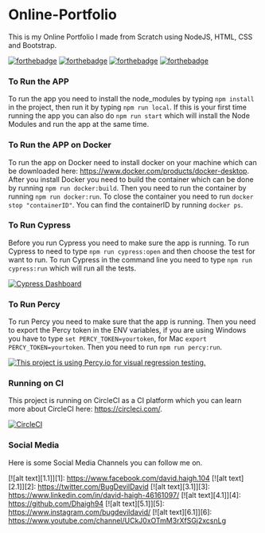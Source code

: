 # Online-Portfolio
This is my Online Portfolio I made from Scratch using NodeJS, HTML, CSS and Bootstrap.

[![forthebadge](https://forthebadge.com/images/badges/uses-css.svg)](http://forthebadge.com)
[![forthebadge](https://forthebadge.com/images/badges/uses-git.svg)](http://forthebadge.com)
[![forthebadge](https://forthebadge.com/images/badges/uses-html.svg)](http://forthebadge.com)
[![forthebadge](https://forthebadge.com/images/badges/uses-js.svg)](http://forthebadge.com)

### To Run the APP
To run the app you need to install the node_modules by typing ```npm install``` in the project, then run it by typing ```npm run local```. If this is your first time running the app you can also do ```npm run start``` which will install the Node Modules and run the app at the same time.

### To Run the APP on Docker
To run the app on Docker need to install docker on your machine which can be downloaded here: https://www.docker.com/products/docker-desktop. After you install Docker you need to build the container which can be done by running ```npm run docker:build```. Then you need to run the container by running ```npm run docker:run```. To close the container you need to run ```docker stop "containerID"```. You can find the containerID by running ```docker ps```.

### To Run Cypress
Before you run Cypress you need to make sure the app is running.
To run Cypress to need to type ```npm run cypress:open``` and then choose the test for want to run.
To run Cypress in the command line you need to type ```npm run cypress:run``` which will run all the tests.

[![Cypress Dashboard](https://img.shields.io/badge/cypress-dashboard-brightgreen.svg)](https://dashboard.cypress.io/projects/hmdg5m/runs)

### To Run Percy
To run Percy you need to make sure that the app is running.
Then you need to export the Percy token in the ENV variables, if you are using Windows you have to type ```set PERCY_TOKEN=yourtoken```, for Mac ```export PERCY_TOKEN=yourtoken```.
Then you need to run ```npm run percy:run```.

[![This project is using Percy.io for visual regression testing.](https://percy.io/static/images/percy-badge.svg)](https://percy.io/Davids-Stuff/Online-Portfolio)

### Running on CI
This project is running on CircleCI as a CI platform which you can learn more about CircleCI here: https://circleci.com/.

[![CircleCI](https://circleci.com/gh/Dhaigh94/Online-Portfolio.svg?style=shield)](https://circleci.com/gh/Dhaigh94/Online-Portfolio)

### Social Media
Here is some Social Media Channels you can follow me on.

[![alt text][1.1]][1]: https://www.facebook.com/david.haigh.104
[![alt text][2.1]][2]: https://twitter.com/BugDevilDavid
[![alt text][3.1]][3]: https://www.linkedin.com/in/david-haigh-46161097/
[![alt text][4.1]][4]: https://github.com/Dhaigh94
[![alt text][5.1]][5]: https://www.instagram.com/bugdevildavid/
[![alt text][6.1]][6]: https://www.youtube.com/channel/UCkJ0xOTmM3rXfSGj2xcsnLg